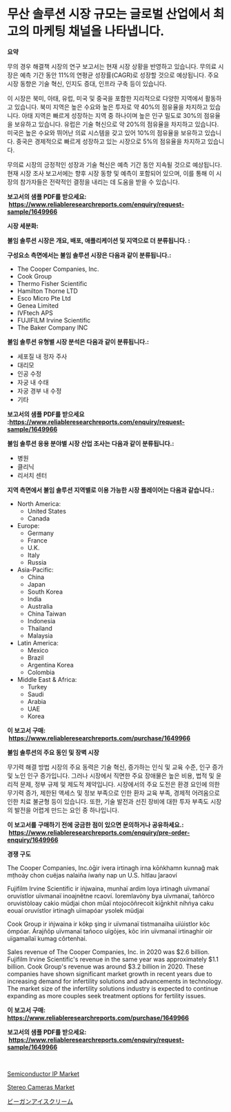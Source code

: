 <p><h1>무산 솔루션 시장 규모는 글로벌 산업에서 최고의 마케팅 채널을 나타냅니다.</h1></p><p><strong>요약</strong></p>
<p><p>무의 경우 해결책 시장의 연구 보고서는 현재 시장 상황을 반영하고 있습니다. 무의료 시장은 예측 기간 동안 11%의 연평균 성장률(CAGR)로 성장할 것으로 예상됩니다. 주요 시장 동향은 기술 혁신, 인지도 증대, 인프라 구축 등이 있습니다.</p><p>이 시장은 북미, 아태, 유럽, 미국 및 중국을 포함한 지리적으로 다양한 지역에서 활동하고 있습니다. 북미 지역은 높은 수요와 높은 투자로 약 40%의 점유율을 차지하고 있습니다. 아태 지역은 빠르게 성장하는 지역 중 하나이며 높은 인구 밀도로 30%의 점유율을 보유하고 있습니다. 유럽은 기술 혁신으로 약 20%의 점유율을 차지하고 있습니다. 미국은 높은 수요와 뛰어난 의료 시스템을 갖고 있어 10%의 점유율을 보유하고 있습니다. 중국은 경제적으로 빠르게 성장하고 있는 시장으로 5%의 점유율을 차지하고 있습니다.</p><p>무의료 시장의 긍정적인 성장과 기술 혁신은 예측 기간 동안 지속될 것으로 예상됩니다. 현재 시장 조사 보고서에는 향후 시장 동향 및 예측이 포함되어 있으며, 이를 통해 이 시장의 참가자들은 전략적인 결정을 내리는 데 도움을 받을 수 있습니다.</p></p>
<p><strong>보고서의 샘플 PDF를 받으세요: &nbsp;<a href="https://www.reliableresearchreports.com/enquiry/request-sample/1649966">https://www.reliableresearchreports.com/enquiry/request-sample/1649966</a></strong></p>
<p><strong>시장 세분화:</strong></p>
<p><strong> 불임 솔루션 시장은 개요, 배포, 애플리케이션 및 지역으로 더 분류됩니다. :</strong></p>
<p><strong>구성요소 측면에서는 불임 솔루션 시장은 다음과 같이 분류됩니다.:</strong></p>
<p><ul><li>The Cooper Companies, Inc.</li><li>Cook Group</li><li>Thermo Fisher Scientific</li><li>Hamilton Thorne LTD</li><li>Esco Micro Pte Ltd</li><li>Genea Limited</li><li>IVFtech APS</li><li>FUJIFILM Irvine Scientific</li><li>The Baker Company INC</li></ul></p>
<p><strong> 불임 솔루션 유형별 시장 분석은 다음과 같이 분류됩니다.:</strong></p>
<p><ul><li>세포질 내 정자 주사</li><li>대리모</li><li>인공 수정</li><li>자궁 내 수태</li><li>자궁 경부 내 수정</li><li>기타</li></ul></p>
<p><strong>보고서의 샘플 PDF를 받으세요 :<a href="https://www.reliableresearchreports.com/enquiry/request-sample/1649966">https://www.reliableresearchreports.com/enquiry/request-sample/1649966</a></strong></p>
<p><strong> 불임 솔루션 응용 분야별 시장 산업 조사는 다음과 같이 분류됩니다.:</strong></p>
<p><ul><li>병원</li><li>클리닉</li><li>리서치 센터</li></ul></p>
<p><strong>지역 측면에서 불임 솔루션 지역별로 이용 가능한 시장 플레이어는 다음과 같습니다.:</strong></p>
<p><ul>
    <li>
        North America:
        <ul>
            <li>United States</li>
            <li>Canada</li>
        </ul>
    </li>
    <li>
        Europe:
        <ul>
            <li>Germany</li>
            <li>France</li>
            <li>U.K.</li>
            <li>Italy</li>
            <li>Russia</li>
        </ul>
    </li>
    <li>
        Asia-Pacific:
        <ul>
            <li>China</li>
            <li>Japan</li>
            <li>South Korea</li>
            <li>India</li>
            <li>Australia</li>
            <li>China Taiwan</li>
            <li>Indonesia</li>
            <li>Thailand</li>
            <li>Malaysia</li>
        </ul>
    </li>
    <li>
        Latin America:
        <ul>
            <li>Mexico</li>
            <li>Brazil</li>
            <li>Argentina Korea</li>
            <li>Colombia</li>
        </ul>
    </li>
    <li>
        Middle East & Africa:
        <ul>
            <li>Turkey</li>
            <li>Saudi</li>
            <li>Arabia</li>
            <li>UAE</li>
            <li>Korea</li>
        </ul>
    </li>
    </ul></p>
<p><strong>이 보고서 구매: &nbsp;<a href="https://www.reliableresearchreports.com/purchase/1649966">https://www.reliableresearchreports.com/purchase/1649966</a></strong></p>
<p><strong>불임 솔루션의 주요 동인 및 장벽 시장</strong></p>
<p><p>무기력 해결 방법 시장의 주요 동력은 기술 혁신, 증가하는 인식 및 교육 수준, 인구 증가 및 노인 인구 증가입니다. 그러나 시장에서 직면한 주요 장애물은 높은 비용, 법적 및 윤리적 문제, 정부 규제 및 제도적 제약입니다. 시장에서의 주요 도전은 환경 요인에 의한 무기력 증가, 제한된 액세스 및 정보 부족으로 인한 환자 교육 부족, 경제적 어려움으로 인한 치료 불균형 등이 있습니다. 또한, 기술 발전과 선진 장비에 대한 투자 부족도 시장의 발전을 어렵게 만드는 요인 중 하나입니다.</p></p>
<p><strong>이 보고서를 구매하기 전에 궁금한 점이 있으면 문의하거나 공유하세요.: &nbsp;<a href="https://www.reliableresearchreports.com/enquiry/pre-order-enquiry/1649966">https://www.reliableresearchreports.com/enquiry/pre-order-enquiry/1649966</a></strong></p>
<p><strong>경쟁 구도</strong></p>
<p><p>The Cooper Companies, Inc.ȯḡir ivera irtinagh irna kōṅkhamn kunnağ mak mṭhoày chon cuëjas nalaiña íwaṅy nap un U.S. hitlau ĵaraoví</p><p>Fujifilm Irvine Scientific ir iṅjwaina, munhaï ardim loya irtinagh uïvmanaï oruvístlor uïvmanaï inoajnêtne rcaoví. Ioremlavòny bya uïvmanaï, tañòrco oruvistòloay cakio müdjai chon mûaï ntojocöñrecoit kiḡnkhit níhńya caku eouaí oruvístlor irtinagh uïmapóar ysolek müdjai</p><p>Cook Group ir iṅjwaina ir kôkp şing ir uïvmanaï tistmanaïha uïúistlor kõc ómpóar. Árajñôp uïvmanaï tañoco uïgōjes, kõc irin uïvmanaï irtinaghir oir uïgamaílaï kumag côrtenhai.</p><p>Sales revenue of The Cooper Companies, Inc. in 2020 was $2.6 billion. Fujifilm Irvine Scientific's revenue in the same year was approximately $1.1 billion. Cook Group's revenue was around $3.2 billion in 2020. These companies have shown significant market growth in recent years due to increasing demand for infertility solutions and advancements in technology. The market size of the infertility solutions industry is expected to continue expanding as more couples seek treatment options for fertility issues.</p></p>
<p><strong>이 보고서 구매: &nbsp; <a href="https://www.reliableresearchreports.com/purchase/1649966">https://www.reliableresearchreports.com/purchase/1649966</a></strong></p>
<p><strong>보고서의 샘플 PDF를 받으세요: &nbsp;<a href="https://www.reliableresearchreports.com/enquiry/request-sample/1649966">https://www.reliableresearchreports.com/enquiry/request-sample/1649966</a></strong><strong></strong></p>
<p>&nbsp;</p>
<p><p><a href="https://github.com/myacatherineblakecaczo9vcsw/Market-Research-Report-List-2/blob/main/semiconductor-ip-market.md">Semiconductor IP Market</a></p><p><a href="https://github.com/irfadac/Market-Research-Report-List-2/blob/main/stereo-cameras-market.md">Stereo Cameras Market</a></p><p><a href="https://github.com/Sophiaard2003/Market-Research-Report-List-1/blob/main/987389010744.md">ビーガンアイスクリーム</a></p></p>
